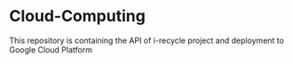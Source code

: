 # Cloud-Computing 
This repository is containing the API of i-recycle project and deployment to Google Cloud Platform
